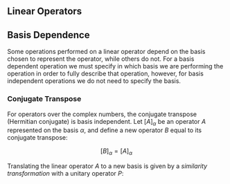 ## Linear Operators

## Basis Dependence
Some operations performed on a linear operator depend on the basis chosen to represent the operator, while others do not. For a basis dependent operation we must specify in which basis we are performing the operation in order to fully describe that operation, however, for basis independent operations we do not need to specify the basis.

### Conjugate Transpose
For operators over the complex numbers, the conjugate transpose (Hermitian conjugate) is basis independent. Let $[A]_\alpha$ be an operator $A$ represented on the basis $\alpha$, and define a new operator $B$ equal to its conjugate transpose:

$$
[B]_\alpha = [A]_\alpha
$$

Translating the linear operator $A$ to a new basis is given by a _similarity transformation_ with a unitary operator $P$:
